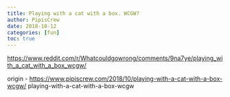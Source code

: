 ```yaml
---
title: Playing with a cat with a box. WCGW?
author: PipisCrew
date: 2018-10-12
categories: [fun]
toc: true
---
```


https://www.reddit.com/r/Whatcouldgowrong/comments/9na7ye/playing_with_a_cat_with_a_box_wcgw/

origin - https://www.pipiscrew.com/2018/10/playing-with-a-cat-with-a-box-wcgw/ playing-with-a-cat-with-a-box-wcgw